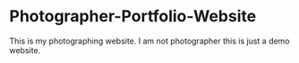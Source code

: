# Photographer-Portfolio-Website

This is my photographing website. I am not photographer this is just a demo website.

